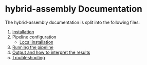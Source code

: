 # hybrid-assembly Documentation

The hybrid-assembly documentation is split into the following files:

1. [Installation](installation.md)
2. Pipeline configuration
    * [Local installation](configuration/local.md)
3. [Running the pipeline](usage.md)
4. [Output and how to interpret the results](output.md)
5. [Troubleshooting](troubleshooting.md)
